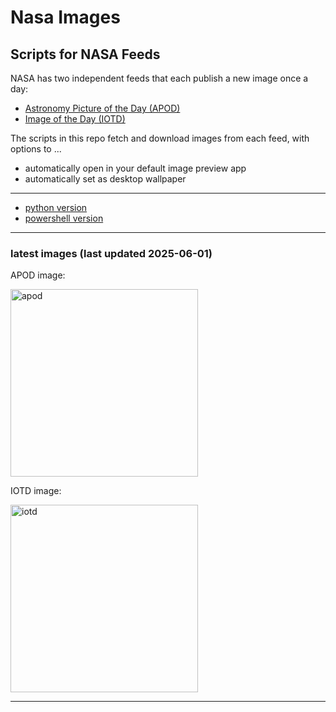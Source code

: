 # Nasa Images

## Scripts for NASA Feeds

NASA has two independent feeds that each publish a new image once a day:

- [Astronomy Picture of the Day (APOD)](https://apod.nasa.gov/apod/)
- [Image of the Day (IOTD)](https://www.nasa.gov/image-of-the-day/)

The scripts in this repo fetch and download images from each feed, with options to ...

- automatically open in your default image preview app
- automatically set as desktop wallpaper

---

- [python version](./python/README.md)
- [powershell version](./powershell/README.md)

---

### latest images (last updated 2025-06-01)

APOD image:

<a href="https://apod.nasa.gov/apod/image/2506/Arp273Main_HubblePestana_3079.jpg"><img alt="apod" src="https://apod.nasa.gov/apod/image/2506/Arp273Main_HubblePestana_3079.jpg" height="300" /></a>

IOTD image:

<a href="https://www.nasa.gov/wp-content/uploads/2025/05/nhq202005300075large.jpg"><img alt="iotd" src="https://www.nasa.gov/wp-content/uploads/2025/05/nhq202005300075large.jpg" height="300" /></a>

---
